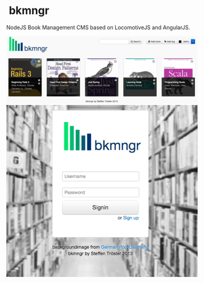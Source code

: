 <img src="https://raw.github.com/stetro/bkmngr/master/public/images/logo_head.png" alt="" width="50"> bkmngr
====================================================================================

NodeJS Book Management CMS based on LocomotiveJS and AngularJS.

<img src="book_screen.png" alt="" width="596">
<img src="login_screen.png" alt="" width="596">
